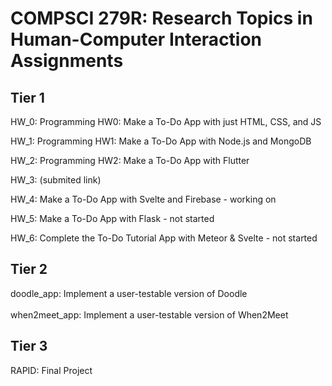 # COMPSCI 279R: Research Topics in Human-Computer Interaction Assignments

## Tier 1 
HW_0: Programming HW0: Make a To-Do App with just HTML, CSS, and JS

HW_1: Programming HW1: Make a To-Do App with Node.js and MongoDB

HW_2: Programming HW2: Make a To-Do App with Flutter

HW_3: (submited link) 

HW_4: Make a To-Do App with Svelte and Firebase - working on 

HW_5: Make a To-Do App with Flask - not started

HW_6: Complete the To-Do Tutorial App with Meteor & Svelte - not started

## Tier 2
doodle_app: Implement a user-testable version of Doodle <br><br>
when2meet_app: Implement a user-testable version of When2Meet 

## Tier 3
RAPID: Final Project
